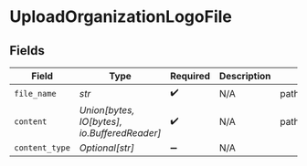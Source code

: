 # UploadOrganizationLogoFile


## Fields

| Field                                        | Type                                         | Required                                     | Description                                  | Example                                      |
| -------------------------------------------- | -------------------------------------------- | -------------------------------------------- | -------------------------------------------- | -------------------------------------------- |
| `file_name`                                  | *str*                                        | :heavy_check_mark:                           | N/A                                          | path/to/your/logo.png                        |
| `content`                                    | *Union[bytes, IO[bytes], io.BufferedReader]* | :heavy_check_mark:                           | N/A                                          | path/to/your/logo.png                        |
| `content_type`                               | *Optional[str]*                              | :heavy_minus_sign:                           | N/A                                          |                                              |